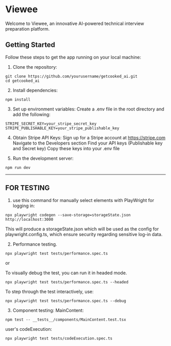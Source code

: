 # Viewee

Welcome to Viewee, an innovative AI-powered technical interview preparation platform.

## Getting Started

Follow these steps to get the app running on your local machine:

1. Clone the repository:
```
git clone https://github.com/yourusername/getcooked_ai.git
cd getcooked_ai
```

2. Install dependencies:
```
npm install
```

3. Set up environment variables: Create a .env file in the root directory and add the following:
```
STRIPE_SECRET_KEY=your_stripe_secret_key
STRIPE_PUBLISHABLE_KEY=your_stripe_publishable_key
```

4. Obtain Stripe API Keys:
Sign up for a Stripe account at https://stripe.com
Navigate to the Developers section
Find your API keys (Publishable key and Secret key)
Copy these keys into your .env file

5. Run the development server:
```
npm run dev
```

---------------

## FOR TESTING
1. use this command for manually select elements with PlayWright for logging in:
```
npx playwright codegen --save-storage=storageState.json http://localhost:3000
```

This will produce a storageState.json which will be used as the config for playwright.config.ts, which ensure security regarding sensitive log-in data. 

2. Performance testing.
```
npx playwright test tests/performance.spec.ts
```

or

To visually debug the test, you can run it in headed mode.
```
npx playwright test tests/performance.spec.ts --headed
```

To step through the test interactively, use:
```
npx playwright test tests/performance.spec.ts --debug
```

3. Component testing:
MainContent:
```
npm test -- __tests__/components/MainContent.test.tsx
```

user's codeExecution:
```
npx playwright test tests/codeExecution.spec.ts
```
